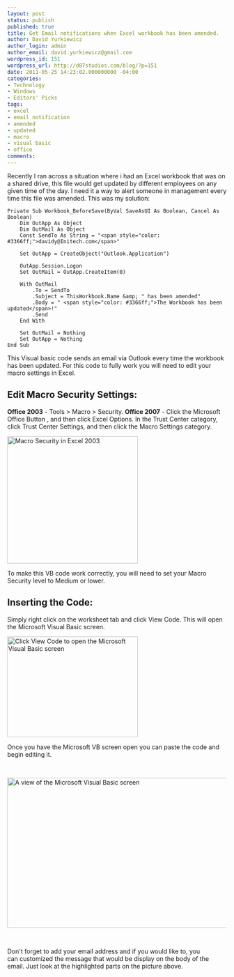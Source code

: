 ```yaml
---
layout: post
status: publish
published: true
title: Get Email notifications when Excel workbook has been amended.
author: David Yurkiewicz
author_login: admin
author_email: david.yurkiewicz@gmail.com
wordpress_id: 151
wordpress_url: http://d87studios.com/blog/?p=151
date: 2011-05-25 14:23:02.000000000 -04:00
categories:
- Technology
- Windows
- Editors' Picks
tags:
- excel
- email notification
- amended
- updated
- macro
- visual basic
- office
comments:
---
```

Recently I ran across a situation where i had an Excel workbook that was on a shared drive, this file would get updated by different employees on any given time of the day. I need it a way to alert someone in management every time this file was amended. This was my solution:

```vbnet
Private Sub Workbook_BeforeSave(ByVal SaveAsUI As Boolean, Cancel As Boolean)
    Dim OutApp As Object
    Dim OutMail As Object
    Const SendTo As String = "<span style="color: #3366ff;">davidy@Initech.com</span>"

    Set OutApp = CreateObject("Outlook.Application")

    OutApp.Session.Logon
    Set OutMail = OutApp.CreateItem(0)

    With OutMail
        .To = SendTo
        .Subject = ThisWorkbook.Name &amp; " has been amended"
        .Body = " <span style="color: #3366ff;">The Workbook has been updated</span>!"
        .Send
    End With

    Set OutMail = Nothing
    Set OutApp = Nothing
End Sub
```
This Visual basic code sends an email via Outlook every time the workbook has been updated. For this code to fully work you will need to edit your macro settings in Excel.
<h2>Edit Macro Security Settings:</h2>
<strong>Office 2003</strong> - Tools &gt; Macro &gt; Security.
<strong>Office 2007</strong> - Click the Microsoft Office Button , and then click Excel Options. In the Trust Center category, click Trust Center Settings, and then click the Macro Settings category.

<a href="http://d87studios.com/blog/wp-content/uploads/2011/05/macro_security.png"><img class="size-medium wp-image-155" title="macro_security_2003" src="http://d87studios.com/blog/wp-content/uploads/2011/05/macro_security-300x292.png" alt="Macro Security in Excel 2003" width="300" height="292" /></a>

To make this VB code work correctly, you will need to set your Macro Security level to Medium or lower.
<h2>Inserting the Code:</h2>
Simply right click on the worksheet tab and click View Code. This will open the Microsoft Visual Basic screen.

<a href="http://d87studios.com/blog/wp-content/uploads/2011/05/excel_viewcode.png"><img class="size-medium wp-image-157" title="excel_viewcode_2003" src="http://d87studios.com/blog/wp-content/uploads/2011/05/excel_viewcode-300x231.png" alt="Click View Code to open the Microsoft Visual Basic screen" width="300" height="231" /></a>

Once you have the Microsoft VB screen open you can paste the code and begin editing it.
<p style="text-align: center;">&nbsp;</p>


<a href="http://d87studios.com/blog/wp-content/uploads/2011/05/workbook_code.png"><img class="size-large wp-image-159" title="workbook_code" src="http://d87studios.com/blog/wp-content/uploads/2011/05/workbook_code-1024x571.png" alt="A view of the Microsoft Visual Basic screen" width="620" height="345" /></a>
<p style="text-align: left;">&nbsp;</p>
<p style="text-align: left;">Don't forget to add your email address and if you would like to, you can customized the message that would be display on the body of the email. Just look at the highlighted parts on the picture above.</p>
<p style="text-align: center;">&nbsp;</p>
